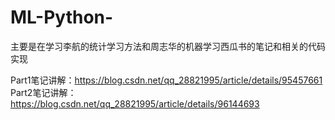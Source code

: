 ﻿# ML-Python-
主要是在学习李航的统计学习方法和周志华的机器学习西瓜书的笔记和相关的代码实现

Part1笔记讲解：https://blog.csdn.net/qq_28821995/article/details/95457661
Part2笔记讲解：https://blog.csdn.net/qq_28821995/article/details/96144693
